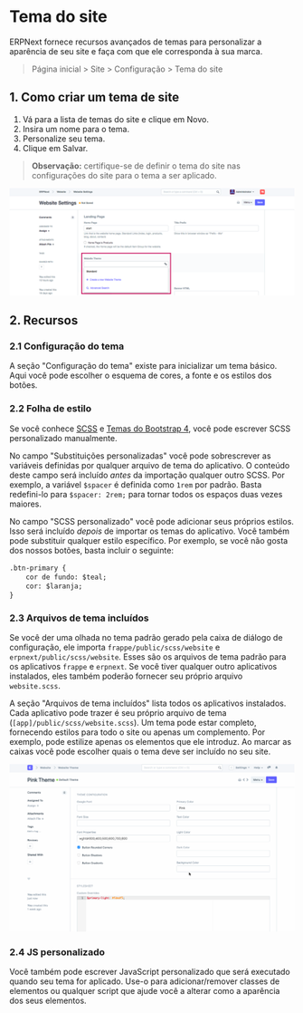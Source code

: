 # Tema do site



ERPNext fornece recursos avançados de temas para personalizar a aparência de
seu site e faça com que ele corresponda à sua marca.



> 
> Página inicial > Site > Configuração > Tema do site
> 
> 
> 


## 1. Como criar um tema de site


1. Vá para a lista de temas do site e clique em Novo.
2. Insira um nome para o tema.
3. Personalize seu tema.
4. Clique em Salvar.



> 
> **Observação:** certifique-se de definir o tema do site nas configurações do site para o
>  tema a ser aplicado.
> 
> 
> 


![Selecione o tema do site nas configurações do site](/files/website-theme.png)


## 2. Recursos


### 2.1 Configuração do tema


A seção "Configuração do tema" existe para inicializar um tema básico. Aqui
você pode escolher o esquema de cores, a fonte e os estilos dos botões.


### 2.2 Folha de estilo


Se você conhece [SCSS](https://sass-lang.com/guide) e [Temas do Bootstrap 4](https://getbootstrap.com/docs/4.3/getting-started/theming/),
você pode escrever SCSS personalizado manualmente.


No campo "Substituições personalizadas" você pode sobrescrever as variáveis ​​definidas por qualquer
arquivo de tema do aplicativo. O conteúdo deste campo será incluído *antes* da importação
qualquer outro SCSS. Por exemplo, a variável `$spacer` é definida como `1rem` por padrão.
Basta redefini-lo para `$spacer: 2rem;` para tornar todos os espaços duas vezes maiores.


No campo "SCSS personalizado" você pode adicionar seus próprios estilos. Isso será incluído
*depois* de importar os temas do aplicativo. Você também pode substituir qualquer estilo específico.
Por exemplo, se você não gosta dos nossos botões, basta incluir o seguinte:



```
.btn-primary {
    cor de fundo: $teal;
    cor: $laranja;
}

```

### 2.3 Arquivos de tema incluídos


Se você der uma olhada no tema padrão gerado pela caixa de diálogo de configuração, ele
importa `frappe/public/scss/website` e `erpnext/public/scss/website`. Esses
são os arquivos de tema padrão para os aplicativos `frappe` e `erpnext`. Se você tiver qualquer outro
aplicativos instalados, eles também poderão fornecer seu próprio arquivo `website.scss`.


A seção "Arquivos de tema incluídos" lista todos os aplicativos instalados. Cada aplicativo pode trazer
é seu próprio arquivo de tema (`[app]/public/scss/website.scss`). Um tema pode estar completo,
fornecendo estilos para todo o site ou apenas um complemento. Por exemplo, pode
estilize apenas os elementos que ele introduz. Ao marcar as caixas você pode escolher quais
o tema deve ser incluído no seu site.


![Arquivos de tema incluídos](/files/website-theme-included-theme-files.gif)


### 2.4 JS personalizado


Você também pode escrever JavaScript personalizado que será executado quando seu tema for aplicado.
Use-o para adicionar/remover classes de elementos ou qualquer script que ajude você a alterar como
a aparência dos seus elementos.



